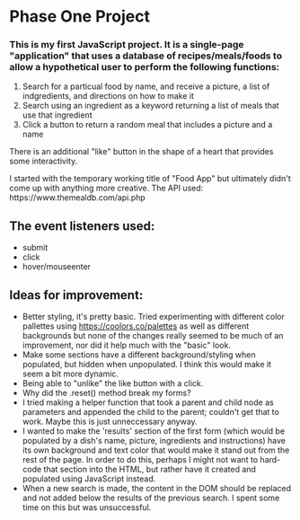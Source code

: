 
# Phase One Project

### This is my first JavaScript project. It is a single-page "application" that uses a database of recipes/meals/foods to allow a hypothetical user to perform the following functions:

1. Search for a particual food by name, and receive a picture, a list of indgredients, and directions on how to make it
2. Search using an ingredient as a keyword returning a list of meals that use that ingredient
3. Click a button to return a random meal that includes a picture and a name

<p>There is an additional "like" button in the shape of a heart that provides some interactivity. </p>
I started with the temporary working title of "Food App" but ultimately didn't come up with anything more creative.
The API used: https://www.themealdb.com/api.php 

## The event listeners used:
- submit
- click
- hover/mouseenter

## Ideas for improvement:
- Better styling, it's pretty basic. Tried experimenting with different color pallettes using https://coolors.co/palettes as well as different backgrounds but none of the changes really seemed to be much of an improvement, nor did it help much with the "basic" look.
- Make some sections have a different background/styling when populated, but hidden when unpopulated. I think this would make it seem a bit more dynamic.
- Being able to "unlike" the like button with a click.
- Why did the .reset() method break my forms?
- I tried making a helper function that took a parent and child node as parameters and appended the child to the parent; couldn't get that to work. Maybe this is just unneccessary anyway.
- I wanted to make the 'results' section of the first form (which would be populated by a dish's name, picture, ingredients and instructions) have its own background and text color that would make it stand out from the rest of the page. In order to do this, perhaps I might not want to hard-code that section into the HTML, but rather have it created and populated using JavaScript instead.
- When a new search is made, the content in the DOM should be replaced and not added below the results of the previous search. I spent some time on this but was unsuccessful. 
